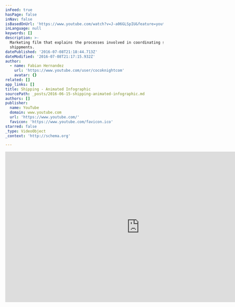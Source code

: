 ```yaml
---
inFeed: true
hasPage: false
inNav: false
isBasedOnUrl: 'https://www.youtube.com/watch?v=J-a06GLSpIU&feature=youtu.be'
inLanguage: null
keywords: []
description: >-
  Marketing film that explains the processes involved in coordinating supply
  shippments.
datePublished: '2016-07-08T21:18:44.713Z'
dateModified: '2016-07-08T21:17:15.932Z'
author:
  - name: Fabian Hernandez
    url: 'https://www.youtube.com/user/cocoknightcom'
    avatar: {}
related: []
app_links: []
title: Shipping - Animated Infographic
sourcePath: _posts/2016-06-15-shipping-animated-infographic.md
authors: []
publisher:
  name: YouTube
  domain: www.youtube.com
  url: 'https://www.youtube.com/'
  favicon: 'https://www.youtube.com/favicon.ico'
starred: false
_type: VideoObject
_context: 'http://schema.org'

---
```

<iframe src="https://cdn.embedly.com/widgets/media.html?src=https%3A%2F%2Fwww.youtube.com%2Fembed%2FJ-a06GLSpIU%3Ffeature%3Doembed&amp;url=http%3A%2F%2Fwww.youtube.com%2Fwatch%3Fv%3DJ-a06GLSpIU&amp;image=https%3A%2F%2Fi.ytimg.com%2Fvi%2FJ-a06GLSpIU%2Fhqdefault.jpg&amp;key=b7d04c9b404c499eba89ee7072e1c4f7&amp;type=text%2Fhtml&amp;schema=youtube" width="854" height="480" scrolling="no" frameborder="0" allowfullscreen="" style=""></iframe>